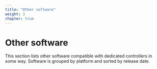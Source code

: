 ```yaml
---
title: "Other software"
weight: 3
chapter: true
---
```


# Other software

This section lists other software compatible with dedicated controllers in some way. Software is grouped by platform and sorted by release date.
